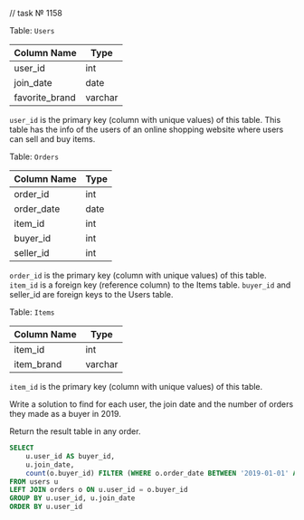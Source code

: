 // task № 1158

Table: `Users`

| Column Name    | Type    |
|----------------|---------|
| user_id        | int     |
| join_date      | date    |
| favorite_brand | varchar |

`user_id` is the primary key (column with unique values) of this table.
This table has the info of the users of an online shopping website where users can sell and buy items.
 

Table: `Orders`

| Column Name   | Type    |
|---------------|---------|
| order_id      | int     |
| order_date    | date    |
| item_id       | int     |
| buyer_id      | int     |
| seller_id     | int     |

`order_id` is the primary key (column with unique values) of this table.
`item_id` is a foreign key (reference column) to the Items table.
`buyer_id` and seller_id are foreign keys to the Users table.
 

Table: `Items`

| Column Name   | Type    |
|---------------|---------|
| item_id       | int     |
| item_brand    | varchar |  

`item_id` is the primary key (column with unique values) of this table.
 

Write a solution to find for each user, the join date and the number of orders they made as a buyer in 2019.

Return the result table in any order.

```sql
SELECT 
    u.user_id AS buyer_id, 
    u.join_date, 
    count(o.buyer_id) FILTER (WHERE o.order_date BETWEEN '2019-01-01' AND '2019-12-31') AS orders_in_2019
FROM users u
LEFT JOIN orders o ON u.user_id = o.buyer_id
GROUP BY u.user_id, u.join_date
ORDER BY u.user_id
```
